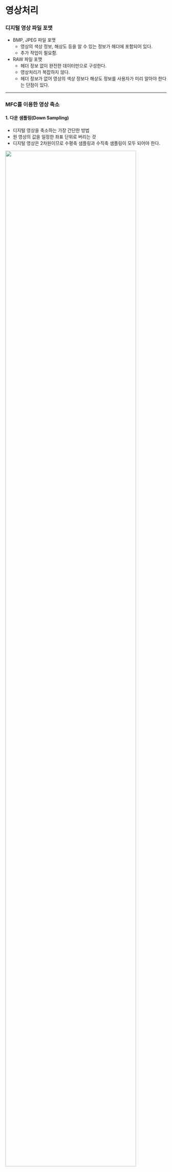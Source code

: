 # 영상처리



### 디지털 영상 파일 포맷

- BMP, JPEG 파일 포맷
  - 영상의 색상 정보, 해상도 등을 알 수 있는 정보가 헤더에 포함되어 있다.
  - 추가 작업이 필요함.
- RAW 파일 포맷
  - 헤더 정보 없이 완전한 데이터만으로 구성한다. 
  - 영상처리가 복잡하지 않다.
  - 헤더 정보가 없어 영상의 색상 정보다 해상도 정보를 사용자가 미리 알아야 한다는 단점이 있다.



---

### MFC를 이용한 영상 축소



#### 1. 다운 샘플링(Down Sampling)

- 디지털 영상을 축소하는 가장 간단한 방법
- 원 영상의 값을 일정한 좌표 단위로 버리는 것
- 디지털 영상은 2차원이므로 수평축 샘플링과 수직축 샘플링이 모두 되어야 한다.

<img src = "https://github.com/sanga327/KSA/Module05. 영상처리/img/01_다운샘플링.png" width="90%">


#### 2. 업 샘플링(Up Sampling)

- 영상을 확대할 때는 먼저 일정한 배열 간격으로 재배열해야 한다.
- 단순 업 샘플링을 사용하여 영상을 확대하면 영상의 품질이 현저히 떨어진다.
- 영상을 확대해도 선명한 품질을 얻고 싶다면, 업 샘플링으로 얻은 데이터와 원본 영상의 데이터를 이용하여 보간(Interpolation)을 해야 한다.



<img src = "https://github.com/sanga327/KSA/Module05. 영상처리/img/01_업샘플링.png" width="90%">



#### 3. 양자화(Quantization)

- 표본화된 화소의 밝기나 색상을 정해진 몇 단계의 값으로 근사화하는 과정
- 화소의 밝기나 색상이 숫자로 표현되어 화소는 양자화된 표본 값을 가지게 된다.
- 밝기나 색상이 몇 단계로 표현되는가는 양자화 비트로 결정된다.

<img src = "https://github.com/sanga327/KSA/Module05. 영상처리/img/01_양자화.png" width="90%">



